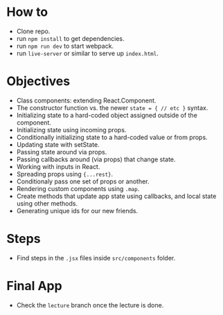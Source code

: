 # How to
  * Clone repo.
  * run `npm install` to get dependencies.
  * run `npm run dev` to start webpack.
  * run `live-server` or similar to serve up `index.html`.

# Objectives
  * Class components: extending React.Component.
  * The constructor function vs. the newer `state = { // etc }` syntax.
  * Initializing state to a hard-coded object assigned outside of the component.
  * Initializing state using incoming props.
  * Conditionally initializing state to a hard-coded value or from props.
  * Updating state with setState.
  * Passing state around via props.
  * Passing callbacks around (via props) that change state.
  * Working with inputs in React.
  * Spreading props using `{...rest}`.
  * Conditionaly pass one set of props or another.
  * Rendering custom components using `.map`.
  * Create methods that update app state using callbacks, and local state using other methods.
  * Generating unique ids for our new friends.

# Steps
  * Find steps in the `.jsx` files inside `src/components` folder.

# Final App
  * Check the `lecture` branch once the lecture is done.
